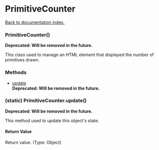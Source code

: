 # PrimitiveCounter

[Back to documentation index.](index.md)

### PrimitiveCounter() <a id='PrimitiveCounter'></a>

<b>Deprecated: Will be removed in the future.</b>

This class used to manage an HTML element
that displayed the number of primitives drawn.

### Methods

* [update](#PrimitiveCounter.update)<br><b>Deprecated: Will be removed in the future.</b>

### (static) PrimitiveCounter.update() <a id='PrimitiveCounter.update'></a>

<b>Deprecated: Will be removed in the future.</b>

This method used to update this object's state.

#### Return Value

Return value. (Type: Object)
